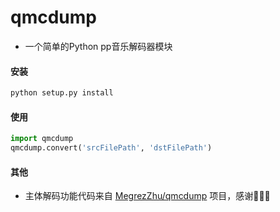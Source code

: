# qmcdump

* 一个简单的Python pp音乐解码器模块

#### 安装

```bash
python setup.py install
```

#### 使用

```python
import qmcdump
qmcdump.convert('srcFilePath', 'dstFilePath')
```

#### 其他

* 主体解码功能代码来自 [MegrezZhu/qmcdump](https://github.com/MegrezZhu/qmcdump) 项目，感谢🙏🙏🙏

